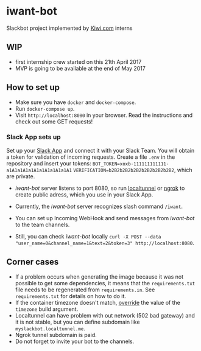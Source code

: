 # iwant-bot
Slackbot project implemented by [Kiwi.com](Kiwi.com) interns

## WIP
- first internship crew started on this 21th April 2017
- MVP is going to be available at the end of May 2017

## How to set up

* Make sure you have `docker` and `docker-compose`.
* Run `docker-compose up`.
* Visit `http://localhost:8080` in your browser. Read the instructions and check out some GET requests!

### Slack App sets up

Set up your [Slack App](https://api.slack.com/slack-apps) and connect it with your Slack Team. 
You will obtain a token for validation of incoming requests. Create a file `.env` in the repository and insert your tokens:
`BOT_TOKEN=xoxb-111111111111-a1A1a1A1a1A1a1A1a1A1a1A1`
`VERIFICATION=b2B2b2B2b2B2b2B2b2B2b2B2`, which are private.

* _iwant-bot_ server listens to port 8080, so run [localtunnel](https://localtunnel.github.io/www/)
or [ngrok](https://ngrok.com/) to create public adress, which you use in your Slack App. 

* Currently, the _iwant-bot_ server recognizes slash command `/iwant`.

* You can set up Incoming WebHook and send messages from _iwant-bot_ to the team channels.

* Still, you can check _iwant-bot_ locally
`curl -X POST --data "user_name=0&channel_name=1&text=2&token=3" http://localhost:8080`.

## Corner cases

* If a problem occurs when generating the image because it was not possible to get some dependencies,
 it means that the `requirements.txt` file needs to be regenerated from `requirements.in`.
  See `requirements.txt` for details on how to do it.
* If the container timezone doesn't match, [override](https://docs.docker.com/compose/extends/#multiple-compose-files) the value of the `timezone` build argument.
* Localtunnel can have problem with out network (502 bad gateway) and it is not stable, but you can define subdomain like `myslackbot.localtunnel.me`.
* Ngrok tunnel subdomain is paid.
* Do not forget to invite your bot to the channels.

